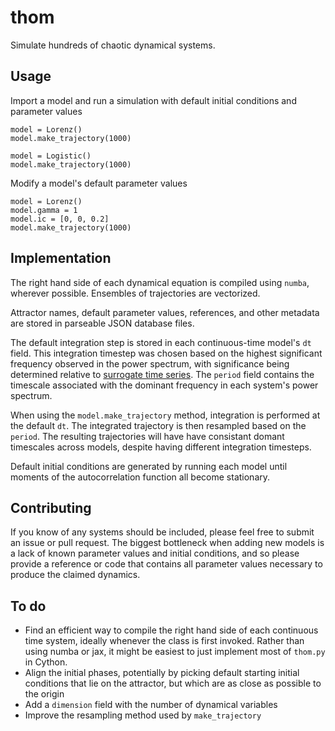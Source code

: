 # thom

Simulate hundreds of chaotic dynamical systems.

## Usage

Import a model and run a simulation with default initial conditions and parameter values

    model = Lorenz()
    model.make_trajectory(1000)
    
    model = Logistic()
    model.make_trajectory(1000)
    
Modify a model's default parameter values

    model = Lorenz()
    model.gamma = 1
    model.ic = [0, 0, 0.2]
    model.make_trajectory(1000)

## Implementation

The right hand side of each dynamical equation is compiled using `numba`, wherever possible. Ensembles of trajectories are vectorized.

Attractor names, default parameter values, references, and other metadata are stored in parseable JSON database files.

The default integration step is stored in each continuous-time model's `dt` field. This integration timestep was chosen based on the highest significant frequency observed in the power spectrum, with significance being determined relative to [surrogate time series](https://en.wikipedia.org/wiki/Surrogate_data_testing). The `period` field contains the timescale associated with the dominant frequency in each system's power spectrum.

When using the `model.make_trajectory` method, integration is performed at the default `dt`. The integrated trajectory is then resampled based on the `period`. The resulting trajectories will have have consistant domant timescales across models, despite having different integration timesteps.

Default initial conditions are generated by running each model until moments of the autocorrelation function all become stationary.

## Contributing

If you know of any systems should be included, please feel free to submit an issue or pull request. The biggest bottleneck when adding new models is a lack of known parameter values and initial conditions, and so please provide a reference or code that contains all parameter values necessary to produce the claimed dynamics.



## To do

+ Find an efficient way to compile the right hand side of each continuous time system, ideally whenever the class is first invoked. Rather than using numba or jax, it might be easiest to just implement most of `thom.py` in Cython.
+ Align the initial phases, potentially by picking default starting initial conditions that lie on the attractor, but which are as close as possible to the origin
+ Add a `dimension` field with the number of dynamical variables
+ Improve the resampling method used by `make_trajectory`




